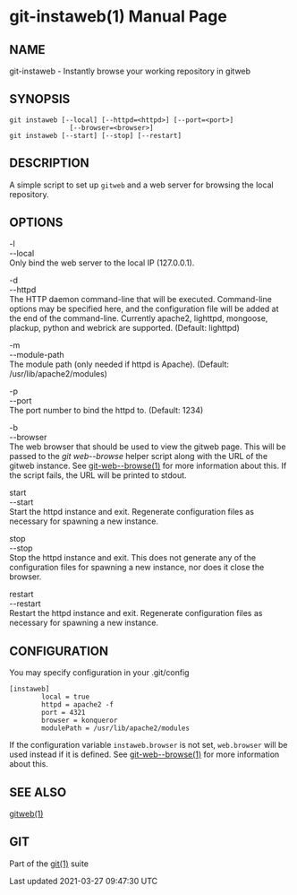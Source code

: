 git-instaweb(1) Manual Page
===========================

NAME
----

git-instaweb - Instantly browse your working repository in gitweb

SYNOPSIS
--------

    git instaweb [--local] [--httpd=<httpd>] [--port=<port>]
                   [--browser=<browser>]
    git instaweb [--start] [--stop] [--restart]

DESCRIPTION
-----------

A simple script to set up `gitweb` and a web server for browsing the local repository.

OPTIONS
-------

-l  
--local  
Only bind the web server to the local IP (127.0.0.1).

-d  
--httpd  
The HTTP daemon command-line that will be executed. Command-line options may be specified here, and the configuration file will be added at the end of the command-line. Currently apache2, lighttpd, mongoose, plackup, python and webrick are supported. (Default: lighttpd)

-m  
--module-path  
The module path (only needed if httpd is Apache). (Default: /usr/lib/apache2/modules)

-p  
--port  
The port number to bind the httpd to. (Default: 1234)

-b  
--browser  
The web browser that should be used to view the gitweb page. This will be passed to the *git web--browse* helper script along with the URL of the gitweb instance. See [git-web--browse(1)](git-web--browse.html) for more information about this. If the script fails, the URL will be printed to stdout.

start  
--start  
Start the httpd instance and exit. Regenerate configuration files as necessary for spawning a new instance.

stop  
--stop  
Stop the httpd instance and exit. This does not generate any of the configuration files for spawning a new instance, nor does it close the browser.

restart  
--restart  
Restart the httpd instance and exit. Regenerate configuration files as necessary for spawning a new instance.

CONFIGURATION
-------------

You may specify configuration in your .git/config

    [instaweb]
            local = true
            httpd = apache2 -f
            port = 4321
            browser = konqueror
            modulePath = /usr/lib/apache2/modules

If the configuration variable `instaweb.browser` is not set, `web.browser` will be used instead if it is defined. See [git-web--browse(1)](git-web--browse.html) for more information about this.

SEE ALSO
--------

[gitweb(1)](gitweb.html)

GIT
---

Part of the [git(1)](git.html) suite

Last updated 2021-03-27 09:47:30 UTC
